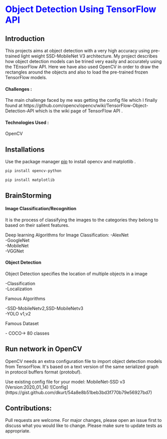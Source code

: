 <h1 style = "color:blue"> Object Detection Using TensorFlow API</h1>
<h2>Introduction</h2>
<p> This projects aims at object detection with a very high accuracy using pre-trained light weight SSD-MobileNet V3 architecture. 
My project describes how object detection models can be trined very easily and accurately using the TEnsorFlow API.
Here we have also used OpenCV in order to draw the rectangles around the objects and also to load the pre-trained frozen TensorFlow models.
<h4>Challenges  :</h4>
The main challenge faced by me was getting the config file which I finally found at https://github.com/opencv/opencv/wiki/TensorFlow-Object-Detection-API which is the wiki page of TensorFlow API . 
<h4>Technologies Used  :</h4>OpenCV 
</p>
<h2>Installations</h2>

Use the package manager [pip](https://pip.pypa.io/en/stable/) to install opencv and matplotlib .
```bash
pip install opencv-python
```
```bash
pip install matplotlib
```
<h2>BrainStorming</h2>
<h4>Image Classification/Recognition</h4>
<p>It is the process of classifying the images to the categories they belong to based on their salient features.</p>
 Deep learning Algorithms for Image Classification:
-AlexNet</br>
-GoogleNet</br>
-MobileNet</br>
-VGGNet</br>

<h4>Object Detection</h4>
<p>Object Detection specifies the location of multiple objects in a image</p>
-Classification</br>
-Localization
</br>
<p>Famous Algorithms</p>
-SSD-MobileNetv2,SSD-MobileNetv3</br>
-YOLO v1,v2</br>

<p>Famous Dataset</p>
- COCO-> 80 classes

<h2>Run network in OpenCV</h2>
<p>OpenCV needs an extra configuration file to import object detection models from TensorFlow. It's based on a text version of the same serialized graph in protocol buffers format (protobuf).</p>
Use existing config file for your model:
MobileNet-SSD v3 (Version:2020_01_14) 
![Config](https://gist.github.com/dkurt/54a8e8b51beb3bd3f770b79e56927bd7)

<h2>Contributions:</h2>
<p>
Pull requests are welcome. For major changes, please open an issue first to discuss what you would like to change.
Please make sure to update tests as appropriate.
</p>